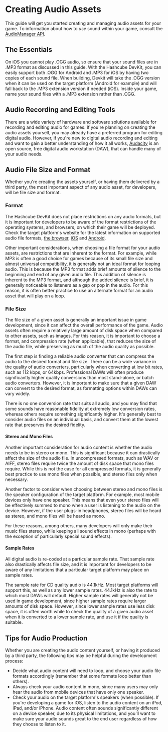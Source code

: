 # Creating Audio Assets

This guide will get you started creating and managing audio
assets for your game. To information about how to *use*
sound within your game, consult the [AudioManager API](../api/audio.html).

## The Essentials

On iOS you cannot play .OGG audio, so ensure that your sound files are in .MP3 format as discussed in this guide.  With the Hashcube DevKit, you can easily support both .OGG for Android and .MP3 for iOS by having two copies of each sound file.  When building, Devkit will take the .OGG version when it can be used on the target platform (Android for example) and will fall back to the .MP3 extension version if needed (iOS).  Inside your game, name your sound files with a .MP3 extension rather than .OGG.

## Audio Recording and Editing Tools

There are a wide variety of hardware and software solutions
available for recording and editing audio for games. If
you're planning on creating the audio assets yourself, you
may already have a preferred program for editing digital
audio. However, if you're new to digital audio recording and
editing and want to gain a better understanding of how it all works,
[Audacity](http://audacity.sourceforge.net) is an open
source, free digital audio workstation (DAW), that can
handle many of your audio needs.

## Audio File Size and Format

Whether you're creating the assets yourself, or having them
delivered by a third party, the most important aspect of any
audio asset, for developers, will be file size and format.

### Format

The Hashcube DevKit does not place restrictions on any audio
formats, but it is important for developers to be aware of the
format restrictions of the operating systems, and browsers,
on which their game will be deployed. Check the target
platform's website for the latest information on supported
audio file formats, [the browser](https://developer.mozilla.org/en-US/docs/HTML/Supported_media_formats#Browser_compatibility), [iOS](http://developer.apple.com/library/ios/#documentation/AudioVideo/Conceptual/MultimediaPG/UsingAudio/UsingAudio.html) and [Android](http://developer.android.com/guide/appendix/media-formats.html).

Other important considerations, when choosing a file format
for your audio assets, are restrictions that are inherent to
the format. For example, while MP3 is often a good choice
for games because of its small file size and almost universal
compatibility, it is generally not an ideal format for
looping audio. This is because the MP3 format adds brief
amounts of silence to the beginning and end of any given
audio file. This addition of silence is inherent to the
MP3 format, and although the added silence is brief, it is
generally noticeable to listeners as a gap or pop in the
audio. For this reason, it is often better practice to use
an alternate format for an audio asset that will play on a
loop.

### File Size

The file size of a given asset is generally an important
issue in game development, since it can affect the overall
performance of the game. Audio assets often require a
relatively large amount of disk space when compared to other
assets, such as images. For this reason, it is important to
choose a format, and compression rate (when applicable),
that reduces the size of the audio file, while preserving as
much of the audio quality as possible.

The first step is finding a reliable audio converter that
can compress the audio to the desired format and file size.
There can be a wide variance in the quality of audio
converters, particularly when converting at low bit rates,
such as 112 kbps, or 64kbps. Professional DAWs will often
produce significantly higher quality conversions than most
stand-alone, or batch audio converters. However, it is
important to make sure that a given DAW can convert to the
desired format, as formatting options within DAWs can vary
widely.

There is no one conversion rate that suits all audio, and
you may find that some sounds have reasonable fidelity at
extremely low conversion rates, whereas others require
something significantly higher. It's generally best to
consider audio files on an individual basis, and convert
them at the lowest rate that preserves the desired
fidelity.

#### Stereo and Mono Files

Another important consideration for audio content is whether
the audio needs to be in stereo or mono. This is
significant because it can drastically affect the size of
the audio file. In uncompressed formats, such as WAV or
AIFF, stereo files require twice the amount of disk space
that mono files require. While this is not the case for all
compressed formats, it is generally best practice to use
mono files when possible, and stereo files only when
necessary.

Another factor to consider when choosing between stereo and
mono files is the speaker configuration of the target
platform. For example, most mobile devices only have one
speaker. This means that even your stereo files will be
effectively summed to mono when a user is listening to the
audio on the device. However, if the user plugs-in
headphones, stereo files will be heard as stereo, and mono
files will be heard as mono.

For these reasons, among others, many developers will only
make their music files stereo, while keeping all sound
effects in mono (perhaps with the exception of particularly
special sound effects).

#### Sample Rates

All digital audio is re-coded at a particular sample rate.
That sample rate also drastically affects file size, and it
is important for developers to be aware of any limitations
that a particular target platform may place on sample
rates.

The sample rate for CD quality audio is 44.1kHz. Most
target platforms will support this, as well as any lower
sample rates. 44.1kHz is also the rate to which most DAWs
will default. Higher sample rates will generally not be
used in game development, since higher sample rates require
larger amounts of disk space. However, since lower sample
rates use less disk space, it is often worth while to check
the quality of a given audio asset when it is converted to a
lower sample rate, and use it if the quality is suitable.

## Tips for Audio Production

Whether you are creating the audio content yourself, or
having it produced by a third party, the following tips may
be helpful during the development process:

* Decide what audio content will need to loop, and choose
  your audio file formats accordingly (remember that some
  formats loop better than others).
* Always check your audio content in mono, since many users
  may only hear the audio from mobile devices that have only
  one speaker.
* Check your audio on the target platform's speakers (when
  possible). If you're developing a game for iOS, listen to
  the audio content on an iPod, iPad, and/or iPhone. Audio
  content often sounds significantly different on a device
  speaker, due to its physical limitations, and you'll want
  to make sure your audio sounds great to the end user
  regardless of how they choose to listen to it.
